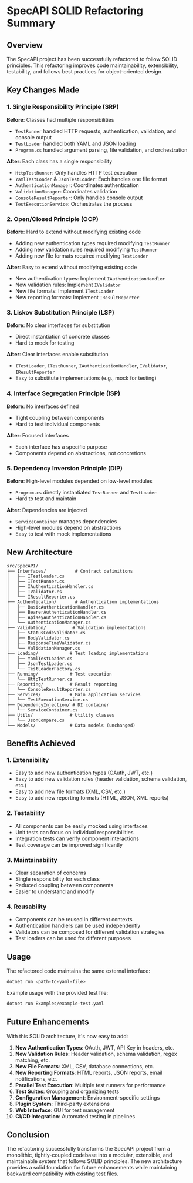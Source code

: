 # SpecAPI SOLID Refactoring Summary

## Overview

The SpecAPI project has been successfully refactored to follow SOLID principles. This refactoring improves code maintainability, extensibility, testability, and follows best practices for object-oriented design.

## Key Changes Made

### 1. **Single Responsibility Principle (SRP)**

**Before**: Classes had multiple responsibilities
- `TestRunner` handled HTTP requests, authentication, validation, and console output
- `TestLoader` handled both YAML and JSON loading
- `Program.cs` handled argument parsing, file validation, and orchestration

**After**: Each class has a single responsibility
- `HttpTestRunner`: Only handles HTTP test execution
- `YamlTestLoader` & `JsonTestLoader`: Each handles one file format
- `AuthenticationManager`: Coordinates authentication
- `ValidationManager`: Coordinates validation
- `ConsoleResultReporter`: Only handles console output
- `TestExecutionService`: Orchestrates the process

### 2. **Open/Closed Principle (OCP)**

**Before**: Hard to extend without modifying existing code
- Adding new authentication types required modifying `TestRunner`
- Adding new validation rules required modifying `TestRunner`
- Adding new file formats required modifying `TestLoader`

**After**: Easy to extend without modifying existing code
- New authentication types: Implement `IAuthenticationHandler`
- New validation rules: Implement `IValidator`
- New file formats: Implement `ITestLoader`
- New reporting formats: Implement `IResultReporter`

### 3. **Liskov Substitution Principle (LSP)**

**Before**: No clear interfaces for substitution
- Direct instantiation of concrete classes
- Hard to mock for testing

**After**: Clear interfaces enable substitution
- `ITestLoader`, `ITestRunner`, `IAuthenticationHandler`, `IValidator`, `IResultReporter`
- Easy to substitute implementations (e.g., mock for testing)

### 4. **Interface Segregation Principle (ISP)**

**Before**: No interfaces defined
- Tight coupling between components
- Hard to test individual components

**After**: Focused interfaces
- Each interface has a specific purpose
- Components depend on abstractions, not concretions

### 5. **Dependency Inversion Principle (DIP)**

**Before**: High-level modules depended on low-level modules
- `Program.cs` directly instantiated `TestRunner` and `TestLoader`
- Hard to test and maintain

**After**: Dependencies are injected
- `ServiceContainer` manages dependencies
- High-level modules depend on abstractions
- Easy to test with mock implementations

## New Architecture

```
src/SpecAPI/
├── Interfaces/           # Contract definitions
│   ├── ITestLoader.cs
│   ├── ITestRunner.cs
│   ├── IAuthenticationHandler.cs
│   ├── IValidator.cs
│   └── IResultReporter.cs
├── Authentication/       # Authentication implementations
│   ├── BasicAuthenticationHandler.cs
│   ├── BearerAuthenticationHandler.cs
│   ├── ApiKeyAuthenticationHandler.cs
│   └── AuthenticationManager.cs
├── Validation/          # Validation implementations
│   ├── StatusCodeValidator.cs
│   ├── BodyValidator.cs
│   ├── ResponseTimeValidator.cs
│   └── ValidationManager.cs
├── Loading/            # Test loading implementations
│   ├── YamlTestLoader.cs
│   ├── JsonTestLoader.cs
│   └── TestLoaderFactory.cs
├── Running/            # Test execution
│   └── HttpTestRunner.cs
├── Reporting/          # Result reporting
│   └── ConsoleResultReporter.cs
├── Services/           # Main application services
│   └── TestExecutionService.cs
├── DependencyInjection/ # DI container
│   └── ServiceContainer.cs
├── Utils/              # Utility classes
│   └── JsonCompare.cs
└── Models/             # Data models (unchanged)
```

## Benefits Achieved

### 1. **Extensibility**
- Easy to add new authentication types (OAuth, JWT, etc.)
- Easy to add new validation rules (header validation, schema validation, etc.)
- Easy to add new file formats (XML, CSV, etc.)
- Easy to add new reporting formats (HTML, JSON, XML reports)

### 2. **Testability**
- All components can be easily mocked using interfaces
- Unit tests can focus on individual responsibilities
- Integration tests can verify component interactions
- Test coverage can be improved significantly

### 3. **Maintainability**
- Clear separation of concerns
- Single responsibility for each class
- Reduced coupling between components
- Easier to understand and modify

### 4. **Reusability**
- Components can be reused in different contexts
- Authentication handlers can be used independently
- Validators can be composed for different validation strategies
- Test loaders can be used for different purposes

## Usage

The refactored code maintains the same external interface:

```bash
dotnet run <path-to-yaml-file>
```

Example usage with the provided test file:
```bash
dotnet run Examples/example-test.yaml
```

## Future Enhancements

With this SOLID architecture, it's now easy to add:

1. **New Authentication Types**: OAuth, JWT, API Key in headers, etc.
2. **New Validation Rules**: Header validation, schema validation, regex matching, etc.
3. **New File Formats**: XML, CSV, database connections, etc.
4. **New Reporting Formats**: HTML reports, JSON reports, email notifications, etc.
5. **Parallel Test Execution**: Multiple test runners for performance
6. **Test Suites**: Grouping and organizing tests
7. **Configuration Management**: Environment-specific settings
8. **Plugin System**: Third-party extensions
9. **Web Interface**: GUI for test management
10. **CI/CD Integration**: Automated testing in pipelines

## Conclusion

The refactoring successfully transforms the SpecAPI project from a monolithic, tightly-coupled codebase into a modular, extensible, and maintainable system that follows SOLID principles. The new architecture provides a solid foundation for future enhancements while maintaining backward compatibility with existing test files. 